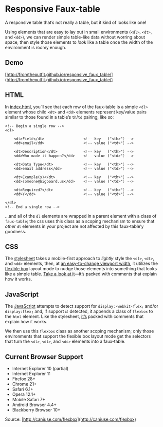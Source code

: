 # Responsive Faux-table

A responsive table that’s not really a table, but it kind of looks like one!

Using elements that are easy to lay out in small environments (`<dl>`, `<dt>`, and `<dd>`), we can render simple table-like data without worring about space, then style those elements to *look* like a table once the width of the environment is roomy enough.

## Demo

[http://fromtheoutfit.github.io/responsive_faux_table/](http://fromtheoutfit.github.io/responsive_faux_table/)

## HTML

In [index.html](https://github.com/fromtheoutfit/responsive_faux_table/blob/master/index.html), you’ll see that each row of the faux-table is a simple `<dl>` element whose child `<dt>` and `<dd>` elements represent key/value pairs similar to those found in a table’s `th`/`td` pairing, like so:

```
<!-- Begin a single row -->
<dl>

    <dt>Field</dt>                  <!-- key   ("<th>") -->
    <dd>email</dd>                  <!-- value ("<td>") -->

    <dt>Description</dt>            <!-- key   ("<th>") -->
    <dd>Who made it happen?</dd>    <!-- value ("<td>") -->

    <dt>Data Type</dt>              <!-- key   ("<th>") -->
    <dd>email address</dd>          <!-- value ("<td>") -->

    <dt>Example(s)</dt>             <!-- key   ("<th>") -->
    <dd>someone@bigboard.us</dd>    <!-- value ("<td>") -->

    <dt>Required?</dt>              <!-- key   ("<th>") -->
    <dd>Y</dd>                      <!-- value ("<td>") -->

</dl>
<!-- End a single row -->
```

…and all of the `dl` elements are wrapped in a parent element with a class of `faux-table`; the css uses this class as a scoping mechanism to ensure that *other* `dl` elements in your project are not affected by this faux-table’y goodness.

## CSS

The [stylesheet](https://github.com/fromtheoutfit/responsive_faux_table/blob/master/styles.css) takes a mobile-first approach to *lightly* style the `<dl>`, `<dt>`, and `<dd>` elements, then, at [an easy-to-change viewport width](https://github.com/fromtheoutfit/responsive_faux_table/blob/master/styles.css#L34), it utilizes the [flexible box](https://developer.mozilla.org/en-US/docs/Web/Guide/CSS/Flexible_boxes) layout mode to nudge those elements into something that looks like a simple table. [Take a look at it](https://github.com/fromtheoutfit/responsive_faux_table/blob/master/styles.css)—it’s packed with comments that explain how it works.

## JavaScript

The [JavaScript](https://github.com/fromtheoutfit/responsive_faux_table/blob/master/detect-flex.js) attempts to detect support for `display:-webkit-flex;` and/or `display:flex;` and, if support *is* detected, it appends a class of `flexbox` to the `html` element. Like the stylesheet, [it’s](https://github.com/fromtheoutfit/responsive_faux_table/blob/master/detect-flex.js) packed with comments that explain how it works.

We then use this `flexbox` class as another scoping mechanism; only those environments that support the flexible box layout mode get the selectors that turn the `<dl>`, `<dt>`, and `<dd>` elements into a faux-table.

## Current Browser Support

* Internet Explorer 10 (partial)
* Internet Explorer 11
* Firefox 28+
* Chrome 21+
* Safari 6.1+
* Opera 12.1+
* Mobile Safari 7+
* Android Browser 4.4+
* Blackberry Browser 10+

Source: [http://caniuse.com/flexbox](http://caniuse.com/flexbox)